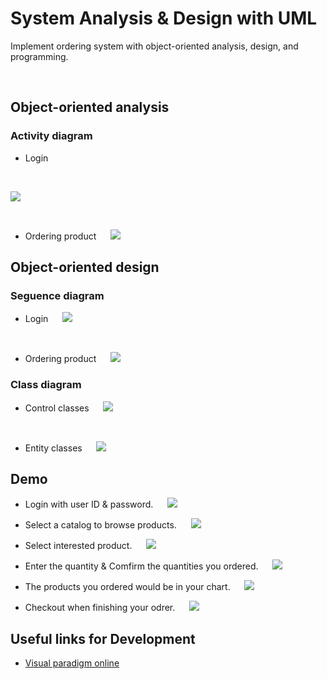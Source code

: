 <!-- --- -->
<!-- title: 'System Analysis & Design with UML' -->
<!-- --- -->

# **System Analysis & Design with UML**

Implement ordering system with object-oriented analysis, design, and programming.

<br>


<!-- **Table of Contents**
=== -->


<!-- [TOC] -->


<!-- vim-markdown-toc GFM -->

<!-- * [Basic Concept](#Basic-Concept)
    * [AndroidManifest.xml](#AndroidManifest.xml)
    * [Build.gradle](#Build.gradle)
    * [Activity lifecycle managing](#Activity-lifecycle-managing)
* [First app building](#First-app-building)
    * [Building Steps](#Building-Steps)
    * [Intent-filter](#Intent-filter)



* [User Interface](#User-Interface)
    * [LinearLayout](#LinearLayout)
    * [Button](#Button)
    * [Intent](#Intent)
    * [Adapter](#Adapter)
    * [ListView](#ListView)
    * [RecyclerView](#RecyclerView)
* [Exercises](#Exercises)
* [Useful links for Development](#Useful-links-for-Development)
 -->
<!-- vim-markdown-toc -->




## **Object-oriented analysis**



### **Activity diagram**

- Login
&nbsp;

<br>

![](https://i.imgur.com/9vX097u.png)


<br>

- Ordering product
&ensp;
&nbsp;
![](https://i.imgur.com/snefQs0.png)



## **Object-oriented design**


### **Seguence diagram**

- Login
&nbsp;
&ensp;
![](https://i.imgur.com/1bZxkzn.png)


<br>

- Ordering product
&nbsp;
&ensp;
![](https://i.imgur.com/sdm1q4g.png)


### **Class diagram**


- Control classes
&nbsp;
&ensp;
![](https://i.imgur.com/vPTMe8x.png)


<br>

- Entity classes
&nbsp;
&ensp;
![](https://i.imgur.com/fXKnE1e.png)


## **Demo**

- Login with user ID & password.
&nbsp;
&ensp;
![](https://i.imgur.com/httLjB5.png)

- Select a catalog to browse products.
&nbsp;
&ensp;
![](https://i.imgur.com/M9LJtv1.png)


- Select interested product.
&nbsp;
&ensp;
![](https://i.imgur.com/rHqAXSh.png)



- Enter the quantity & Comfirm the quantities you ordered.
&nbsp;
&ensp;
![](https://i.imgur.com/WgiVx6Z.png)


- The products you ordered would be in your chart.
&nbsp;
&ensp;
![](https://i.imgur.com/GulpzOz.png)

- Checkout when finishing your odrer.
&nbsp;
&ensp;
![](https://i.imgur.com/KQq64ol.png)



## **Useful links for Development**

- [Visual paradigm online](https://online.visual-paradigm.com/tw/)



<!-- <style>
.blue {
  color: blue;
}
.red {
  color: red;
}
</style> -->